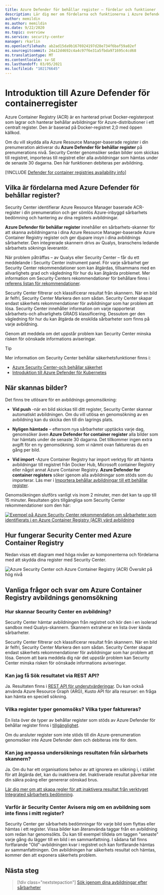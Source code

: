 ```yaml
---
title: Azure Defender för behållar register – fördelar och funktioner
description: Lär dig mer om fördelarna och funktionerna i Azure Defender för behållar register.
author: memildin
ms.author: memildin
ms.date: 9/22/2020
ms.topic: overview
ms.service: security-center
manager: rkarlin
ms.openlocfilehash: ab2ad15da9b1676924197d28e734f6baf59a02ef
ms.sourcegitcommit: 24a12d4692c4a4c97f6e31a5fbda971695c4cd68
ms.translationtype: MT
ms.contentlocale: sv-SE
ms.lasthandoff: 03/05/2021
ms.locfileid: "102176645"
---
```

# <a name="introduction-to-azure-defender-for-container-registries"></a>Introduktion till Azure Defender för containerregister

Azure Container Registry (ACR) är en hanterad privat Docker-registerpost som lagrar och hanterar behållar avbildningar för Azure-distributioner i ett centralt register. Den är baserad på Docker-registret 2,0 med öppen källkod.

Om du vill skydda alla Azure Resource Manager-baserade register i din prenumeration aktiverar du **Azure Defender för behållar register** på prenumerations nivå. Security Center genomsöker sedan bilder som skickas till registret, importeras till registret eller alla avbildningar som hämtas under de senaste 30 dagarna. Den här funktionen debiteras per avbildning.

[!INCLUDE [Defender for container registries availability info](../../includes/security-center-availability-defender-for-container-registries.md)]

## <a name="what-are-the-benefits-of-azure-defender-for-container-registries"></a>Vilka är fördelarna med Azure Defender för behållar register?

Security Center identifierar Azure Resource Manager baserade ACR-register i din prenumeration och ger sömlös Azure-inbyggd sårbarhets bedömning och hantering av dina registers avbildningar.

**Azure Defender för behållar register** innehåller en sårbarhets-skanner för att skanna avbildningarna i dina Azure Resource Manager-baserade Azure Container Registry register och ger djupare insyn i dina avbildnings sårbarheter. Den integrerade skannern drivs av Qualys, branschens ledande sårbarhets söknings leverantör.

När problem påträffas – av Qualys eller Security Center – får du ett meddelande i Security Center instrument panel. För varje sårbarhet ger Security Center rekommendationer som kan åtgärdas, tillsammans med en allvarlighets grad och vägledning för hur du kan åtgärda problemet. Mer information om Security Centers rekommendationer för behållare finns i [referens listan för rekommendationer](recommendations-reference.md#recs-compute).

Security Center filtrerar och klassificerar resultat från skannern. När en bild är felfri, Security Center Markera den som sådan. Security Center skapar endast säkerhets rekommendationer för avbildningar som har problem att lösa. Security Center innehåller information om varje rapporterat sårbarhets-och allvarlighets GRADS klassificering. Dessutom ger den vägledning för hur du kan åtgärda de enskilda sårbarheter som finns på varje avbildning.

Genom att meddela om det uppstår problem kan Security Center minska risken för oönskade informations aviseringar.


> [!TIP]
> Mer information om Security Center behållar säkerhetsfunktioner finns i:
>
> - [Azure Security Center-och behållar säkerhet](container-security.md)
> - [Introduktion till Azure Defender för Kubernetes](defender-for-kubernetes-introduction.md)

## <a name="when-are-images-scanned"></a>När skannas bilder?

Det finns tre utlösare för en avbildnings genomsökning:

- **Vid push** -när en bild skickas till ditt register, Security Center skannar automatiskt avbildningen. Om du vill utlösa en genomsökning av en avbildning kan du skicka den till din lagrings plats.

- **Nyligen hämtade** – eftersom nya sårbarheter upptäcks varje dag, genomsöker även **Azure Defender for container register** alla bilder som har hämtats under de senaste 30 dagarna. Det tillkommer ingen extra avgift för en ny genomsökning. som vi nämnt ovan faktureras du en gång per bild.

- **Vid import** -Azure Container Registry har import verktyg för att hämta avbildningar till registret från Docker Hub, Microsoft container Registry eller något annat Azure Container Registry. **Azure Defender for container registers** söker igenom alla avbildningar som stöds som du importerar. Läs mer i [Importera behållar avbildningar till ett behållar register](../container-registry/container-registry-import-images.md).
 
Genomsökningen slutförs vanligt vis inom 2 minuter, men det kan ta upp till 15 minuter. Resultaten görs tillgängliga som Security Center rekommendationer som den här:

[![Exempel på Azure Security Center rekommendation om sårbarheter som identifierats i en Azure Container Registry (ACR) värd avbildning](media/azure-container-registry-integration/container-security-acr-page.png)](media/azure-container-registry-integration/container-security-acr-page.png#lightbox)


## <a name="how-does-security-center-work-with-azure-container-registry"></a>Hur fungerar Security Center med Azure Container Registry

Nedan visas ett diagram med höga nivåer av komponenterna och fördelarna med att skydda dina register med Security Center.

![Azure Security Center och Azure Container Registry (ACR) Översikt på hög nivå](./media/azure-container-registry-integration/aks-acr-integration-detailed.png)




## <a name="faq-for-azure-container-registry-image-scanning"></a>Vanliga frågor och svar om Azure Container Registry avbildnings genomsökning

### <a name="how-does-security-center-scan-an-image"></a>Hur skannar Security Center en avbildning?
Security Center hämtar avbildningen från registret och kör den i en isolerad sandbox med Qualys-skannern. Skannern extraherar en lista över kända sårbarheter.

Security Center filtrerar och klassificerar resultat från skannern. När en bild är felfri, Security Center Markera den som sådan. Security Center skapar endast säkerhets rekommendationer för avbildningar som har problem att lösa. Genom att bara meddela dig när det uppstår problem kan Security Center minska risken för oönskade informations aviseringar.

### <a name="can-i-get-the-scan-results-via-rest-api"></a>Kan jag få Sök resultatet via REST API?
Ja. Resultaten finns i [REST API för underutvärderingar](/rest/api/securitycenter/subassessments/list/). Du kan också använda Azure Resource Graph (ARG), Kusto API för alla resurser: en fråga kan hämta en speciell sökning.

### <a name="what-registry-types-are-scanned-what-types-are-billed"></a>Vilka register typer genomsöks? Vilka typer faktureras?
En lista över de typer av behållar register som stöds av Azure Defender för behållar register finns i [tillgänglighet](#availability).

Om du ansluter register som inte stöds till din Azure-prenumeration genomsöker inte Azure Defender dem och debiteras inte för dem.

### <a name="can-i-customize-the-findings-from-the-vulnerability-scanner"></a>Kan jag anpassa undersöknings resultaten från sårbarhets skannern?
Ja. Om du har ett organisations behov av att ignorera en sökning i, i stället för att åtgärda det, kan du inaktivera det. Inaktiverade resultat påverkar inte din säkra poäng eller genererar oönskad brus.

[Lär dig mer om att skapa regler för att inaktivera resultat från verktyget Integrated sårbarhets bedömning](defender-for-container-registries-usage.md#disable-specific-findings-preview).

### <a name="why-is-security-center-alerting-me-to-vulnerabilities-about-an-image-that-isnt-in-my-registry"></a>Varför är Security Center Avisera mig om en avbildning som inte finns i mitt register?
Security Center ger sårbarhets bedömningar för varje bild som flyttas eller hämtas i ett register. Vissa bilder kan återanvända taggar från en avbildning som redan har genomsökts. Du kan till exempel tilldela om taggen "senaste" varje gång du lägger till en bild i en sammanfattning. I sådana fall finns fortfarande "Old"-avbildningen kvar i registret och kan fortfarande hämtas av sammanfattningen. Om avbildningen har säkerhets resultat och hämtas, kommer den att exponera säkerhets problem.


## <a name="next-steps"></a>Nästa steg

> [!div class="nextstepaction"]
> [Sök igenom dina avbildningar efter sårbarheter](defender-for-container-registries-usage.md)